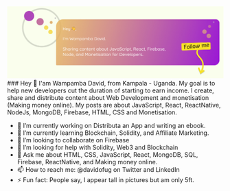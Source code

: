 <img src="https://github.com/davidofug/davidofug/blob/main/Twitter%20cover%20-%202022.jpg" alt="Profile Cover" />
### Hey 👋
I'am Wampamba David, from Kampala - Uganda. My goal is to help new developers cut the duration of starting to earn income.
I create, share and distribute content about Web Development and monetisation (Making money online). My posts are about JavaScript, React, ReactNative, NodeJs, MongoDB, Firebase, HTML, CSS and Monetisation. 

- 🔭 I’m currently working on Distributa an App and writing an ebook.
- 🌱 I’m currently learning Blockchain, Solidity, and Affiliate Marketing.
- 👯 I’m looking to collaborate on Firebase
- 🤔 I’m looking for help with Solidity, Web3 and Blockchain
- 💬 Ask me about HTML, CSS, JavaScript, React, MongoDB, SQL, Firebase, ReactNative, and Making money online.
- 📫 How to reach me: @davidofug on Twitter and LinkedIn
- ⚡ Fun fact: People say, I appear tall in pictures but am only 5ft.
